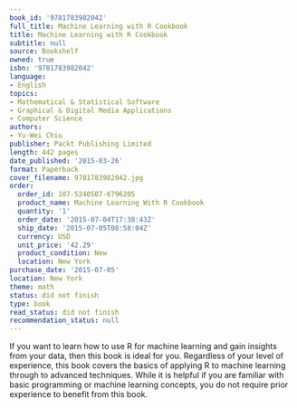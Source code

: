 ```yaml
---
book_id: '9781783982042'
full_title: Machine Learning with R Cookbook
title: Machine Learning with R Cookbook
subtitle: null
source: Bookshelf
owned: true
isbn: '9781783982042'
language:
- English
topics:
- Mathematical & Statistical Software
- Graphical & Digital Media Applications
- Computer Science
authors:
- Yu-Wei Chiu
publisher: Packt Publishing Limited
length: 442 pages
date_published: '2015-03-26'
format: Paperback
cover_filename: 9781783982042.jpg
order:
  order_id: 107-5240507-6796205
  product_name: Machine Learning With R Cookbook
  quantity: '1'
  order_date: '2015-07-04T17:38:43Z'
  ship_date: '2015-07-05T08:58:04Z'
  currency: USD
  unit_price: '42.29'
  product_condition: New
  location: New York
purchase_date: '2015-07-05'
location: New York
theme: math
status: did not finish
type: book
read_status: did not finish
recommendation_status: null
---
```

If you want to learn how to use R for machine learning and gain insights from your data, then this book is ideal for you. Regardless of your level of experience, this book covers the basics of applying R to machine learning through to advanced techniques. While it is helpful if you are familiar with basic programming or machine learning concepts, you do not require prior experience to benefit from this book.
